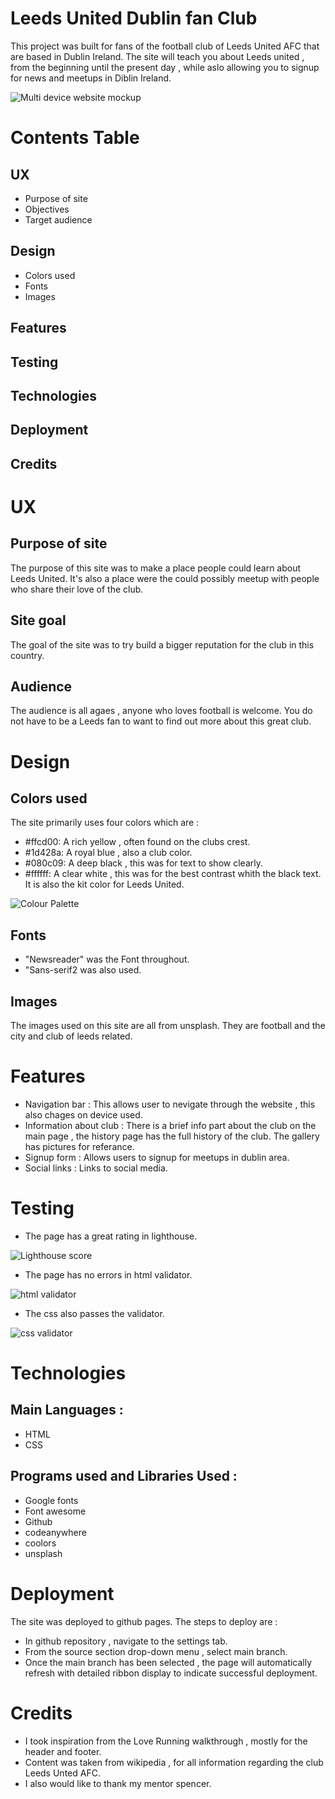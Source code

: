 # Leeds United Dublin fan Club

This project was built for fans of the football club of Leeds United AFC that are based in Dublin Ireland. The site will teach you about Leeds united , from the beginning until the present day , while aslo allowing you to signup for news and meetups in Diblin Ireland.

![Multi device website mockup](https://github.com/Landfish744/Milestone_Project_1/blob/main/assets/images/Mockup%20devices.png)

# Contents Table

## UX
 - Purpose of site
 - Objectives
 - Target audience

 ## Design
 - Colors used
 - Fonts
 - Images

 ## Features

 ## Testing

 ## Technologies

 ## Deployment

 ## Credits



# UX 

## Purpose of site 

The purpose of this site was to make a place people could learn about Leeds United. It's also a place were the could possibly meetup with people who share their love of the club.

## Site goal

The goal of the site was to try build a bigger reputation for the club in this country.

## Audience 

The audience is all agaes , anyone who loves football is welcome. You do not have to be a Leeds fan to want to find out more about this great club.

# Design 

## Colors used 

The site primarily uses four colors which are :

- #ffcd00: A rich yellow , often found on the clubs crest.
- #1d428a: A royal blue , also a club color.
- #080c09: A deep black , this was for text to show clearly.
- #ffffff: A clear white , this was for the best contrast whith the black text. It is also the kit color for Leeds United.

![Colour Palette](https://github.com/Landfish744/Milestone_Project_1/blob/main/assets/images/Colors-Milestone-project-1.png)

## Fonts

- "Newsreader" was the Font throughout.
- "Sans-serif2 was also used.

## Images

The images used on this site are all from unsplash. They are football and the city and club of leeds related.

# Features 

- Navigation bar : This allows user to nevigate through the website , this also chages on device used.
- Information about club : There is a brief info part about the club on the main page , the history page has the full history of the club. The gallery has pictures for referance.
- Signup form : Allows users to signup for meetups in dublin area.
- Social links : Links to social media.

# Testing 

- The page has a great rating in lighthouse.

![Lighthouse score](https://github.com/Landfish744/Milestone_Project_1/blob/main/assets/images/Lighthouse%20score.png)

- The page has no errors in html validator.

![html validator](https://github.com/Landfish744/Milestone_Project_1/blob/main/assets/images/HTML%20validator.png)

- The css also passes the validator.

![css validator](https://github.com/Landfish744/Milestone_Project_1/blob/main/assets/images/CSS%20validator.png)

# Technologies

## Main Languages :

- HTML
- CSS 

## Programs used and Libraries Used :

- Google fonts 
- Font awesome
- Github 
- codeanywhere
- coolors
- unsplash

# Deployment

The site was deployed to github pages. The steps to deploy are :

- In github repository , navigate to the settings tab.
- From the source section drop-down menu , select main branch.
- Once the main branch has been selected , the page will automatically refresh with detailed ribbon display to indicate successful deployment.

# Credits 

- I took inspiration from the Love Running walkthrough , mostly for the header and footer.
- Content was taken from wikipedia , for all information regarding the club Leeds Unted AFC.
- I also would like to thank my mentor spencer.